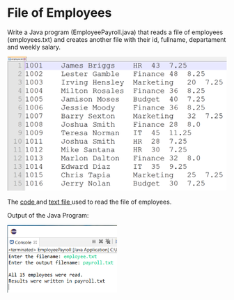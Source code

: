 <h1> File of Employees </h1>

Write a Java program (EmployeePayroll.java) that reads a file of employees (employees.txt) and creates another file with their id, fullname, departament and weekly salary.

![alt text](https://github.com/cristian9217/cristian9217/blob/119c67e4636f5cb03e7e17032336e0ccf361e086/courses/coti3101/employeeFile.PNG)

The 
<a href= "https://raw.githubusercontent.com/cristian9217/cristian9217/default/courses/coti3101/EmployeePayroll.java"> code </a>
and 
<a href= "https://raw.githubusercontent.com/cristian9217/cristian9217/default/courses/coti3101/EmployeePayroll.java"> text file </a>
used to read the file of employees. 

Output of the Java Program: 

<img src="https://github.com/cristian9217/cristian9217/blob/946565968c70180399b365a570521015a3e621e6/courses/coti3101/payrollfile.PNG" 
     width=50% height=50% style = text-align:center>

